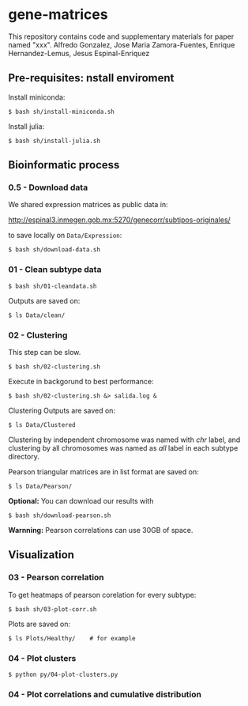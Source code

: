 
# gene-matrices
This repository contains code and supplementary materials for paper named "xxx".  Alfredo Gonzalez, Jose Maria Zamora-Fuentes, Enrique Hernandez-Lemus, Jesus Espinal-Enriquez



## Pre-requisites: nstall enviroment

Install miniconda:

`$ bash sh/install-miniconda.sh`

Install julia:

`$ bash sh/install-julia.sh`



## Bioinformatic process


### 0.5 - Download data

We shared expression matrices as public data in:

http://espinal3.inmegen.gob.mx:5270/genecorr/subtipos-originales/

to save locally on `Data/Expression`:

`$ bash sh/download-data.sh`


### 01 - Clean subtype data

`$ bash sh/01-cleandata.sh`

Outputs are saved on:

`$ ls Data/clean/`


### 02 - Clustering 

This step can be slow.

`$ bash sh/02-clustering.sh`

Execute in backgorund to best performance:

`$ bash sh/02-clustering.sh &> salida.log &`

Clustering Outputs are saved on:

`$ ls Data/Clustered  `

Clustering by independent chromosome was named with *chr* label, and clustering by all chromosomes was named as *all* label in each subtype directory.

Pearson triangular matrices are in list format are saved on:

`$ ls Data/Pearson/  `

**Optional:** You can download our results with

`$ bash sh/download-pearson.sh`

**Warnning:** Pearson correlations can use 30GB of space.



## Visualization

### 03 - Pearson correlation  

To get heatmaps of pearson corelation for every subtype: 

`$ bash sh/03-plot-corr.sh`

Plots are saved on:

`$ ls Plots/Healthy/    # for example`

### 04 - Plot clusters

`$ python py/04-plot-clusters.py`

### 04 - Plot correlations and cumulative distribution

